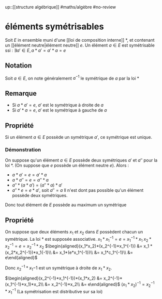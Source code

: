 up::[[structure algébrique]]
#maths/algèbre #no-review 
# éléments symétrisables
Soit $E$ in ensemble muni d'une [[loi de composition interne]] $*$, et contenant un [[élément neutre|élément neutre]] $e$.
Un élément $a\in E$ est symétrisable ssi :
$\exists a'\in E, a*a' = a'*a = e$

## Notation
Soit $a\in E$, on note généralement $a^{-1}$ le symétrique de $a$ par la loi $*$

## Remarque
- Si $a*a'=e$, $a'$ est le symétrique à droite de $a$
- Si $a'*a=e$, $a'$ est le symétrique à gauche de $a$


## Propriété
Si un élément $a\in E$ possède un symétrique $a'$, ce symétrique est unique.

### Démonstration
On suppose qu'un élément $a\in E$ possède deux symétriques $a'$ et $a''$ pour la loi $*$. (On suppose que $e$ possède un élément neutre $e$).
Alors :
 - $a*a' = e = a'*a$
 - $a*a'' = e = a''*a$
 - $a''*(a*a') = (a''*a)*a'$
 - $a''*e = e*a'$, soit $a''=a$
Il n'est dont pas possible qu'un élément possède deux symétriques.

Donc tout élément de $E$ possède au maximum un symétrique




## Propriété
On suppose que deux éléments $x_1$ et $x_2$ dans $E$ possèdent chacun un symétrique. La loi $*$ est supposée associative.
$x_1*x_1^{-1} = e = x_1^{-1} * x_1$
$x_2*x_2^{-1} = e = x_2^{-1} * x_2$
$\begin{aligned}(x_1*x_2)*(x_2^{-1}*x_1^{-1}) &= x_1 * (x_2*x_2^{-1})*x_1{-1}\\ &= x_1*(e*x_1^{-1})\\ &= x_1*c_1^{-1}\\ &= e\end{aligned}$


Donc $x_2^{-1} * x_1{-1}$ est un symétrique à droite de $x_1*x_2$.

$\begin{aligned}(x_2^{-1}*x_1^{-1})*(x_1*x_2) &= x_2^{-1}*(x_1^{-1}*x_1)*x_2\\ &= x_2^{-1}*x_2\\ &= e\end{aligned}$
$(x_1*x_2)^{-1} = x_2^{-1}*x_1^{-1}$
(La symétrisation est distributive sur sa loi)
